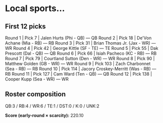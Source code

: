 # Local sports...

## First 12 picks

Round  1  |  Pick   7  |  Jalen Hurts (Phi - QB)  —  QB
Round  2  |  Pick  18  |  De'Von Achane (Mia - RB)  —  RB
Round  3  |  Pick  31  |  Brian Thomas Jr. (Jax - WR)  —  WR
Round  4  |  Pick  42  |  George Kittle (SF - TE)  —  TE
Round  5  |  Pick  55  |  Dak Prescott (Dal - QB)  —  QB
Round  6  |  Pick  66  |  Isiah Pacheco (KC - RB)  —  RB
Round  7  |  Pick  79  |  Courtland Sutton (Den - WR)  —  WR
Round  8  |  Pick  90  |  Matthew Golden (GB - WR)  —  WR
Round  9  |  Pick 103  |  Zach Charbonnet (Sea - RB)  —  RB
Round 10  |  Pick 114  |  Jacory Croskey-Merritt (Was - RB)  —  RB
Round 11  |  Pick 127  |  Cam Ward (Ten - QB)  —  QB
Round 12  |  Pick 138  |  Cooper Kupp (Sea - WR)  —  WR

## Roster composition
QB:3 / RB:4 / WR:6 / TE:1 / DST:0 / K:0 / UNK:2

**Score (early-round × scarcity):** 220.10
